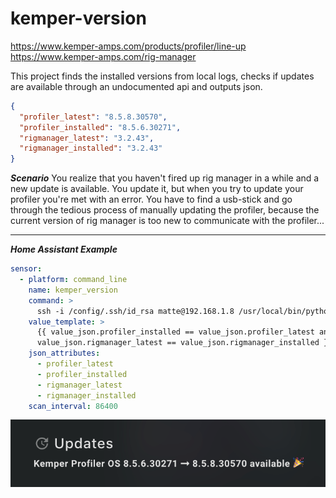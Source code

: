 # kemper-version

https://www.kemper-amps.com/products/profiler/line-up
https://www.kemper-amps.com/rig-manager

This project finds the installed versions from local logs, checks if updates are available through an undocumented api and outputs json.


```json
{
  "profiler_latest": "8.5.8.30570",
  "profiler_installed": "8.5.6.30271",
  "rigmanager_latest": "3.2.43",
  "rigmanager_installed": "3.2.43"
}
```

***Scenario***
You realize that you haven't fired up rig manager in a while and a new update is available. You update it, but when you try to update your profiler you're met with an error. You have to find a usb-stick and go through the tedious process of manually updating the profiler, because the current version of rig manager is too new to communicate with the profiler...

---

***Home Assistant Example***

```yaml
sensor:
  - platform: command_line
    name: kemper_version
    command: >
      ssh -i /config/.ssh/id_rsa matte@192.168.1.8 /usr/local/bin/python3 kemper-version/kemper-version.py
    value_template: >
      {{ value_json.profiler_installed == value_json.profiler_latest and 
      value_json.rigmanager_latest == value_json.rigmanager_installed }}
    json_attributes:
      - profiler_latest
      - profiler_installed
      - rigmanager_latest
      - rigmanager_installed
    scan_interval: 86400
```

![example](example.png)
